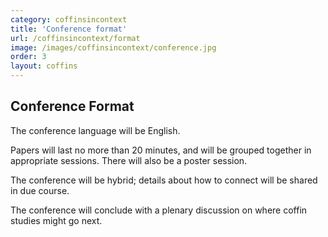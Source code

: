 ```yaml
---
category: coffinsincontext
title: 'Conference format'
url: /coffinsincontext/format
image: /images/coffinsincontext/conference.jpg
order: 3
layout: coffins
---
```

## Conference Format

The conference language will be English. 

Papers will last no more than 20 minutes, and will be grouped together in appropriate sessions. There will also be a poster session. 

The conference will be hybrid; details about how to connect will be shared in due course.

The conference will conclude with a plenary discussion on where coffin studies might go next.

